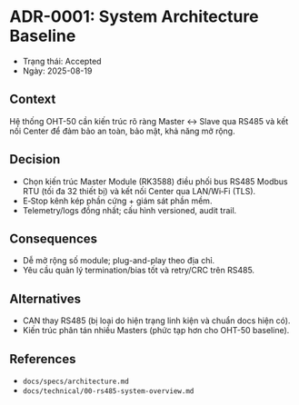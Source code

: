 # ADR-0001: System Architecture Baseline

- Trạng thái: Accepted
- Ngày: 2025-08-19

## Context
Hệ thống OHT-50 cần kiến trúc rõ ràng Master ↔ Slave qua RS485 và kết nối Center để đảm bảo an toàn, bảo mật, khả năng mở rộng.

## Decision
- Chọn kiến trúc Master Module (RK3588) điều phối bus RS485 Modbus RTU (tối đa 32 thiết bị) và kết nối Center qua LAN/Wi‑Fi (TLS).
- E‑Stop kênh kép phần cứng + giám sát phần mềm.
- Telemetry/logs đồng nhất; cấu hình versioned, audit trail.

## Consequences
- Dễ mở rộng số module; plug-and-play theo địa chỉ.
- Yêu cầu quản lý termination/bias tốt và retry/CRC trên RS485.

## Alternatives
- CAN thay RS485 (bị loại do hiện trạng linh kiện và chuẩn docs hiện có).
- Kiến trúc phân tán nhiều Masters (phức tạp hơn cho OHT-50 baseline).

## References
- `docs/specs/architecture.md`
- `docs/technical/00-rs485-system-overview.md`


